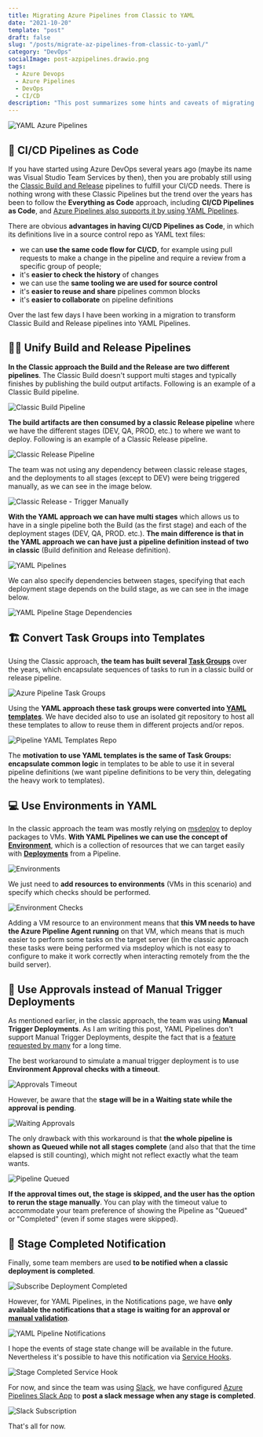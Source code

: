 ```yaml
---
title: Migrating Azure Pipelines from Classic to YAML
date: "2021-10-20"
template: "post"
draft: false
slug: "/posts/migrate-az-pipelines-from-classic-to-yaml/"
category: "DevOps"
socialImage: post-azpipelines.drawio.png
tags:
  - Azure Devops
  - Azure Pipelines
  - DevOps
  - CI/CD
description: "This post summarizes some hints and caveats of migrating Classic Azure Pipelines to YAML."
---
```

![YAML Azure Pipelines](./post-azpipelines.drawio.png)

## 🌲 CI/CD Pipelines as Code

If you have started using Azure DevOps several years ago (maybe its name was Visual
Studio Team Services by then), then you are probably still using the [Classic
Build and
Release](https://docs.microsoft.com/en-us/azure/devops/pipelines/get-started/pipelines-get-started?view=azure-devops#define-pipelines-using-the-classic-interface)
pipelines to fulfill your CI/CD needs. There is nothing wrong with these Classic
Pipelines but the trend over the years has been to follow the **Everything as
Code** approach, including **CI/CD Pipelines as Code**, and [Azure Pipelines also supports it by using YAML Pipelines](https://docs.microsoft.com/en-us/azure/devops/pipelines/get-started/pipelines-get-started?view=azure-devops#define-pipelines-using-yaml-syntax).

There are obvious **advantages in having CI/CD Pipelines as Code**, in which its
definitions live in a source control repo as YAML text files:

- we can **use the same code flow for CI/CD**, for example using pull requests to make a
  change in the pipeline and require a review from a specific group of
  people;
- it's **easier to check the history** of changes
- we can use the **same tooling we are used for source control**
- it's **easier to reuse and share** pipelines common blocks
- it's **easier to collaborate** on pipeline definitions

Over the last few days I have been working in a migration to transform
Classic Build and Release pipelines into YAML Pipelines.

## 🤼‍♂️ Unify Build and Release Pipelines

**In the Classic approach the Build and the Release are two different pipelines**.
The Classic Build doesn't support multi stages and typically finishes by
publishing the build output artifacts. Following is an example of a Classic
Build pipeline.

![Classic Build Pipeline](azure-devops-classic-build.png)

**The build artifacts are then consumed by a classic Release pipeline** where we
have the different stages (DEV, QA, PROD, etc.) to where we want to deploy.
Following is an example of a Classic Release pipeline.

![Classic Release Pipeline](azure-devops-classic-release.png)

The team was not using any dependency between classic release stages, and the
deployments to all stages (except to DEV) were being triggered manually, as we
can see in the image below.

![Classic Release - Trigger Manually](azure-pipelines-classic-release-depoy-manually.png)

**With the YAML approach we can have multi stages** which allows us to have in a
single pipeline both the Build (as the first stage) and each of the deployment stages
(DEV, QA, PROD. etc.). **The main difference is that in the YAML approach we can
have just a pipeline definition instead of two in classic** (Build definition and Release
definition).

![YAML Pipelines](azure-pipelines-single-yaml.png)

We can also specify dependencies between stages, specifying that each deployment
stage depends on the build stage, as we can see in the image below.

![YAML Pipeline Stage Dependencies](azure-pipelines-yaml-stage-dependencies.png)

## 🏗️ Convert Task Groups into Templates

Using the Classic approach, **the team has built several [Task
Groups](https://docs.microsoft.com/en-us/azure/devops/pipelines/library/task-groups?view=azure-devops)**
over the years, which encapsulate sequences of tasks to run in a classic build or
release pipeline.

![Azure Pipeline Task Groups](azure-pipelines-task-groups.png)

Using the **YAML approach these task groups were converted into [YAML
templates](https://docs.microsoft.com/en-us/azure/devops/pipelines/process/templates?view=azure-devops)**.
We have decided also to use an isolated git repository to host all these
templates to allow to reuse them in different projects and/or repos.

![Pipeline YAML Templates Repo](azure-pipelines-yaml-templates-repo.png)

The **motivation to use YAML templates is the same of Task Groups: encapsulate common logic** in templates to be able to use it in several pipeline definitions (we want pipeline definitions to be very thin, delegating the heavy work to templates).

## 💻 Use Environments in YAML

In the classic approach the team was mostly relying on
[msdeploy](https://www.iis.net/downloads/microsoft/web-deploy) to deploy
packages to VMs. **With YAML Pipelines we can use the concept of
[Environment](https://docs.microsoft.com/en-us/azure/devops/pipelines/process/environments?view=azure-devops)**,
which is a collection of resources that we can target easily with
**[Deployments](https://docs.microsoft.com/en-us/azure/devops/pipelines/process/deployment-jobs?view=azure-devops)**
from a Pipeline.

![Environments](azure-pipeline-environments.png)

We just need to **add resources to environments** (VMs in this scenario) and specify which checks should be performed.

![Environment Checks](azure-pipeline-env-checks.png)

Adding a VM resource to an environment means that **this VM needs to have the
Azure Pipeline Agent running** on that VM, which means that is much easier to
perform some tasks on the target server (in the classic approach these tasks
were being performed via msdeploy which is not easy to configure to make
it work correctly when interacting remotely from the the build server).

## 💂 Use Approvals instead of Manual Trigger Deployments

As mentioned earlier, in the classic approach, the team was using **Manual
Trigger Deployments**. As I am writing this post, YAML Pipelines don't support
Manual Trigger Deployments, despite the fact that is a [feature requested by
many](https://developercommunity.visualstudio.com/t/manually-triggered-stages-in-yaml-multi-stage-pipe/697467)
for a long time.

The best workaround to simulate a manual trigger deployment is to use
**Environment Approval checks with a timeout**.

![Approvals Timeout](azure-pipelines-env-approvals-timeout.png)

However, be aware that the **stage will be in a Waiting state while the approval is pending**.

![Waiting Approvals](azure-pipelines-waiting-approval.png)

The only drawback with this workaround is that **the whole pipeline is shown as Queued while not all stages complete** (and also that that the time elapsed is still counting), which might not reflect exactly what the team wants.

![Pipeline Queued](azure-pipelines-queue-state.png)

**If the approval times out, the stage is skipped, and the user has the option  to rerun the stage manually**. You can play with the timeout value to accommodate your team preference of showing the Pipeline as "Queued" or "Completed" (even if some stages were skipped).

## 📧 Stage Completed Notification

Finally, some team members are used **to be notified when a classic deployment is completed**.

![Subscribe Deployment Completed](azure-pipelines-subscription-deploy-completed.png)

However, for YAML Pipelines, in the Notifications page, we have **only available the notifications that a stage is waiting for an approval or [manual validation](https://docs.microsoft.com/en-us/azure/devops/pipelines/tasks/utility/manual-validation?view=azure-devops&tabs=yaml)**.

![YAML Pipeline Notifications](azure-pipelines-subscriptions.png)

I hope the events of stage state change will be available in the future. Nevertheless it's possible to have this notification via [Service Hooks](https://docs.microsoft.com/en-us/azure/devops/service-hooks/overview?view=azure-devops).

![Stage Completed Service Hook](azure-pipelines-stage-completed.png)

For now, and since the team was using [Slack](https://slack.com), we have configured [Azure Pipelines Slack App](https://slack.com/apps/AFH4Y66N9-azure-pipelines) to **post a slack message when any stage is completed**.

![Slack Subscription](azure-pipelines-slack-subscription.png)

That's all for now.
